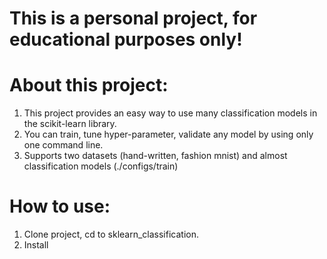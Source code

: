 # This is a personal project, for educational purposes only!
# About this project:
  1. This project provides an easy way to use many classification models in the scikit-learn library.
  2. You can train, tune hyper-parameter, validate any model by using only one command line.
  3. Supports two datasets (hand-written, fashion mnist) and almost classification models (./configs/train)
# How to use:
  1. Clone project, cd to sklearn_classification.
  2. Install
